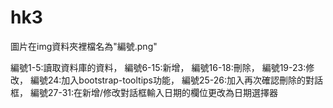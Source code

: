 # hk3


圖片在img資料夾裡檔名為"編號.png"

編號1-5:讀取資料庫的資料，
編號6-15:新增，
編號16-18:刪除，
編號19-23:修改，
編號24:加入bootstrap-tooltips功能，
編號25-26:加入再次確認刪除的對話框，
編號27-31:在新增/修改對話框輸入日期的欄位更改為日期選擇器





